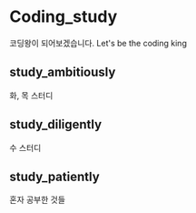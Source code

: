 # Coding_study
코딩왕이 되어보겠습니다.
Let's be the coding king

## study_ambitiously
화, 목 스터디

## study_diligently
수 스터디

## study_patiently
혼자 공부한 것들
